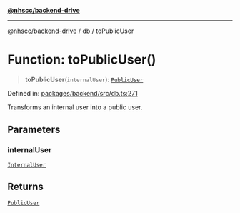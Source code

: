 [**@nhscc/backend-drive**](../../README.md)

***

[@nhscc/backend-drive](../../README.md) / [db](../README.md) / toPublicUser

# Function: toPublicUser()

> **toPublicUser**(`internalUser`): [`PublicUser`](../type-aliases/PublicUser.md)

Defined in: [packages/backend/src/db.ts:271](https://github.com/nhscc/drive.api.hscc.bdpa.org/blob/778d79f3487f712a80fb10da82bed3843d3db5fd/packages/backend/src/db.ts#L271)

Transforms an internal user into a public user.

## Parameters

### internalUser

[`InternalUser`](../type-aliases/InternalUser.md)

## Returns

[`PublicUser`](../type-aliases/PublicUser.md)
